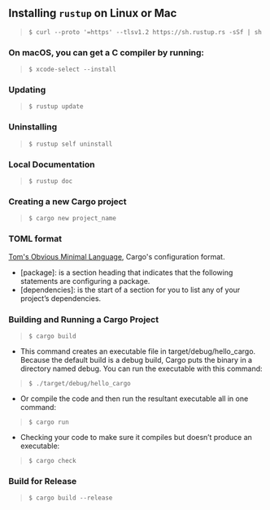 ## Installing `rustup` on Linux or Mac
> `$ curl --proto '=https' --tlsv1.2 https://sh.rustup.rs -sSf | sh`

### On macOS, you can get a C compiler by running:
> `$ xcode-select --install`

### Updating
> `$ rustup update`

### Uninstalling
> `$ rustup self uninstall`

### Local Documentation
> `$ rustup doc`

### Creating a new Cargo project
> `$ cargo new project_name`

### TOML format
[Tom's Obvious Minimal Language](https://toml.io/en/), Cargo's configuration format.
- [package]: is a section heading that indicates that the following statements are configuring a package.
- [dependencies]: is the start of a section for you to list any of your project’s dependencies.

### Building and Running a Cargo Project
> `$ cargo build`
- This command creates an executable file in target/debug/hello_cargo. Because the default build is a debug build, Cargo puts the binary in a directory named debug. You can run the executable with this command:
> `$ ./target/debug/hello_cargo`
- Or compile the code and then run the resultant executable all in one command:
> `$ cargo run`
- Checking your code to make sure it compiles but doesn’t produce an executable:
> `$ cargo check`

### Build for Release
> `$ cargo build --release`
